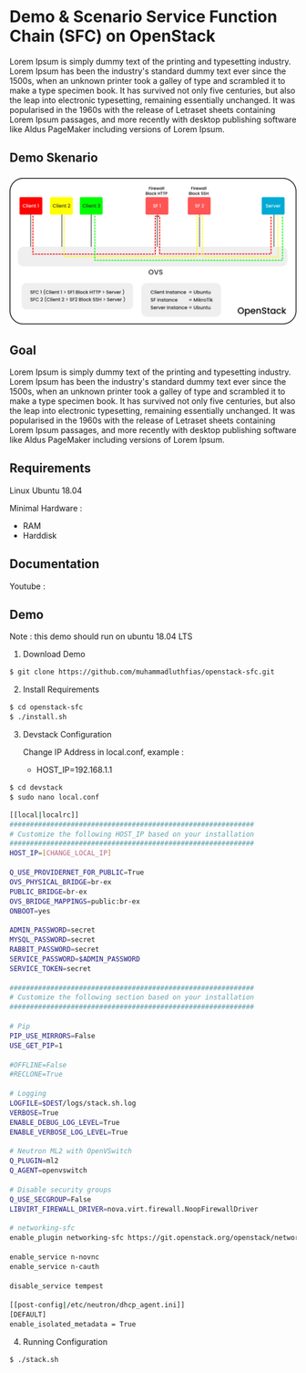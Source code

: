 # Demo & Scenario Service Function Chain (SFC) on OpenStack

Lorem Ipsum is simply dummy text of the printing and typesetting industry. Lorem Ipsum has been the industry's standard dummy text ever since the 1500s, when an unknown printer took a galley of type and scrambled it to make a type specimen book. It has survived not only five centuries, but also the leap into electronic typesetting, remaining essentially unchanged. It was popularised in the 1960s with the release of Letraset sheets containing Lorem Ipsum passages, and more recently with desktop publishing software like Aldus PageMaker including versions of Lorem Ipsum.

## Demo Skenario
###
![Demo Skenario](images/skenario.png)

## Goal
Lorem Ipsum is simply dummy text of the printing and typesetting industry. Lorem Ipsum has been the industry's standard dummy text ever since the 1500s, when an unknown printer took a galley of type and scrambled it to make a type specimen book. It has survived not only five centuries, but also the leap into electronic typesetting, remaining essentially unchanged. It was popularised in the 1960s with the release of Letraset sheets containing Lorem Ipsum passages, and more recently with desktop publishing software like Aldus PageMaker including versions of Lorem Ipsum.

## Requirements
Linux Ubuntu 18.04

Minimal Hardware :

- RAM 
- Harddisk

## Documentation
Youtube : 

## Demo 
Note : this demo should run on ubuntu 18.04 LTS

1.  Download Demo

```sh
$ git clone https://github.com/muhammadluthfias/openstack-sfc.git
```

2. Install Requirements

```sh
$ cd openstack-sfc
$ ./install.sh
```

3. Devstack Configuration

    Change IP Address in local.conf, example :
    - HOST_IP=192.168.1.1
   
```sh
$ cd devstack
$ sudo nano local.conf
```

```sh
[[local|localrc]]
############################################################
# Customize the following HOST_IP based on your installation
############################################################
HOST_IP=[CHANGE_LOCAL_IP]

Q_USE_PROVIDERNET_FOR_PUBLIC=True
OVS_PHYSICAL_BRIDGE=br-ex
PUBLIC_BRIDGE=br-ex
OVS_BRIDGE_MAPPINGS=public:br-ex
ONBOOT=yes

ADMIN_PASSWORD=secret
MYSQL_PASSWORD=secret
RABBIT_PASSWORD=secret
SERVICE_PASSWORD=$ADMIN_PASSWORD
SERVICE_TOKEN=secret

############################################################
# Customize the following section based on your installation
############################################################

# Pip
PIP_USE_MIRRORS=False
USE_GET_PIP=1

#OFFLINE=False
#RECLONE=True

# Logging
LOGFILE=$DEST/logs/stack.sh.log
VERBOSE=True
ENABLE_DEBUG_LOG_LEVEL=True
ENABLE_VERBOSE_LOG_LEVEL=True

# Neutron ML2 with OpenVSwitch
Q_PLUGIN=ml2
Q_AGENT=openvswitch

# Disable security groups
Q_USE_SECGROUP=False
LIBVIRT_FIREWALL_DRIVER=nova.virt.firewall.NoopFirewallDriver

# networking-sfc
enable_plugin networking-sfc https://git.openstack.org/openstack/networking-sfc master

enable_service n-novnc
enable_service n-cauth

disable_service tempest

[[post-config|/etc/neutron/dhcp_agent.ini]]
[DEFAULT]
enable_isolated_metadata = True
```

4. Running Configuration
```sh
$ ./stack.sh
```




